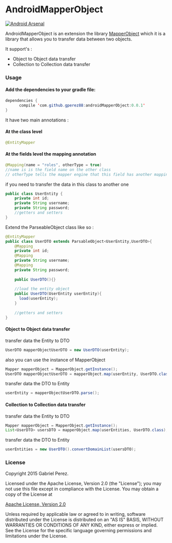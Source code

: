 # AndroidMapperObject

  [![Android Arsenal](https://img.shields.io/badge/Android%20Arsenal-CalculatorInputView-green.svg?style=true)](https://android-arsenal.com/details/1/4536)

AndroidMapperObject is an extension the library [MapperObject](https://github.com/Gperez88/MapperObject) which it is a library that allows you to transfer data between two objects.

It support's : 
  - Object to Object data transfer
  - Collection to Collection data transfer

### Usage

#### Add the dependencies to your gradle file:
```java
dependencies {
      compile 'com.github.gperez88:androidMapperObject:0.0.1'
}
```

It have two main annotations :
#### At the class level
```java
@EntityMapper
```
#### At the fields level the mapping annotation
```java
@Mapping(name = "roles", otherType = true)
//name is is the field name on the other class
// otherType tells the mapper engine that this field has another mappins inside it.
```

if you need to transfer the data in this class to another one
```java
public class UserEntity {
    private int id;
    private String username;
    private String password;
    //getters and setters
}
```
Extend the ParseableObject class like so :
```java
@EntityMapper
public class UserDTO extends ParsableObject<UserEntity,UserDTO>{
    @Mapping
    private int id;
    @Mapping
    private String username;
    @Mapping
    private String password;
    
    public UserDTO(){}
    
    //load the entity object
    public UserDTO(UserEntity userEntity){
      load(userEntity);
    }
    
    //getters and setters
}
```
#### Object to Object data transfer
transfer data the Entity to DTO
```java
UserDTO mapperObjectUserDTO = new UserDTO(userEntity);
```

also you can use the instance of MapperObject
```java
Mapper mapperObject = MapperObject.getInstance();
UserDTO mapperObjectUserDTO = mapperObject.map(userEntity, UserDTO.class);
```

transfer data the DTO to Entity
```java
userEntity = mapperObjectUserDTO.parse();
```
#### Collection to Collection data transfer
transfer data the Entity to DTO
```java
Mapper mapperObject = MapperObject.getInstance();
List<UserDTO> usersDTO = mapperObject.map(userEntities, UserDTO.class);
```
transfer data the DTO to Entity
```java
userEntities = new UserDTO().convertDomainList(usersDTO);
```

### License

Copyright 2015 Gabriel Perez.

Licensed under the Apache License, Version 2.0 (the "License"); you may not use this file except in compliance with the License. You may obtain a copy of the License at

[Apache License, Version 2.0](https://github.com/Gperez88/AndroidMapperObject/blob/master/LICENSE)

Unless required by applicable law or agreed to in writing, software distributed under the License is distributed on an "AS IS" BASIS, WITHOUT WARRANTIES OR CONDITIONS OF ANY KIND, either express or implied. See the License for the specific language governing permissions and limitations under the License.
